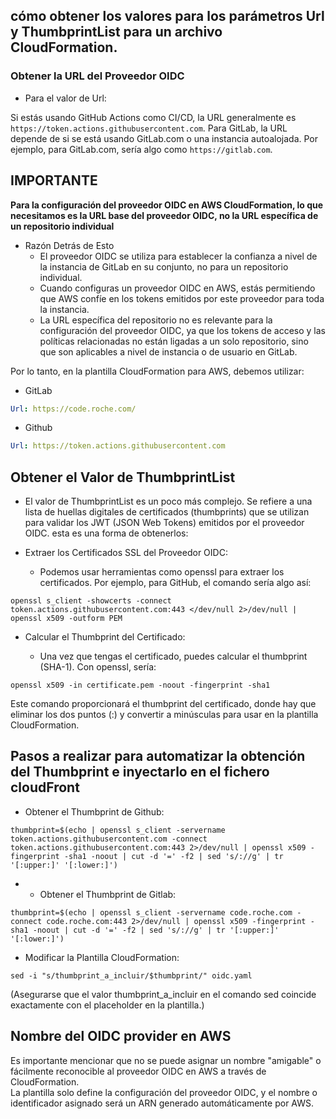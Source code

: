 ## cómo obtener los valores para los parámetros Url y ThumbprintList para un archivo CloudFormation.

### Obtener la URL del Proveedor OIDC

* Para el valor de Url:

Si estás usando GitHub Actions como CI/CD, la URL generalmente es `https://token.actions.githubusercontent.com`.
Para GitLab, la URL depende de si se está usando GitLab.com o una instancia autoalojada. 
Por ejemplo, para GitLab.com, sería algo como `https://gitlab.com`.

## IMPORTANTE

**Para la configuración del proveedor OIDC en AWS CloudFormation, lo que necesitamos es la URL base del proveedor OIDC, 
no la URL específica de un repositorio individual**

* Razón Detrás de Esto
  * El proveedor OIDC se utiliza para establecer la confianza a nivel de la instancia de GitLab en su conjunto, no para un repositorio individual.
  * Cuando configuras un proveedor OIDC en AWS, estás permitiendo que AWS confíe en los tokens emitidos por este proveedor para toda la instancia.
  * La URL específica del repositorio no es relevante para la configuración del proveedor OIDC, ya que los tokens de acceso 
    y las políticas relacionadas no están ligadas a un solo repositorio, sino que son aplicables a nivel de instancia o de usuario en GitLab.

Por lo tanto, en la plantilla CloudFormation para AWS, debemos utilizar:

* GitLab
```yaml
Url: https://code.roche.com/
```

* Github
```yaml
Url: https://token.actions.githubusercontent.com
```

## Obtener el Valor de ThumbprintList

* El valor de ThumbprintList es un poco más complejo. Se refiere a una lista de huellas digitales de certificados 
(thumbprints) que se utilizan para validar los JWT (JSON Web Tokens) emitidos por el proveedor OIDC. 
esta es una forma de obtenerlos:

 - Extraer los Certificados SSL del Proveedor OIDC:

   * Podemos usar herramientas como openssl para extraer los certificados. Por ejemplo, para GitHub, 
     el comando sería algo así:
```shell
openssl s_client -showcerts -connect token.actions.githubusercontent.com:443 </dev/null 2>/dev/null | openssl x509 -outform PEM
```

 - Calcular el Thumbprint del Certificado:

    * Una vez que tengas el certificado, puedes calcular el thumbprint (SHA-1). Con openssl, sería:
```shell
openssl x509 -in certificate.pem -noout -fingerprint -sha1
```
Este comando proporcionará el thumbprint del certificado, donde hay que eliminar los dos puntos (:) y 
convertir a minúsculas para usar en la plantilla CloudFormation.

## Pasos a realizar para automatizar la obtención del Thumbprint e inyectarlo en el fichero cloudFront

* Obtener el Thumbprint de Github:
```commandline
thumbprint=$(echo | openssl s_client -servername token.actions.githubusercontent.com -connect token.actions.githubusercontent.com:443 2>/dev/null | openssl x509 -fingerprint -sha1 -noout | cut -d '=' -f2 | sed 's/://g' | tr '[:upper:]' '[:lower:]')
```

* * Obtener el Thumbprint de Gitlab:
```shell
thumbprint=$(echo | openssl s_client -servername code.roche.com -connect code.roche.com:443 2>/dev/null | openssl x509 -fingerprint -sha1 -noout | cut -d '=' -f2 | sed 's/://g' | tr '[:upper:]' '[:lower:]')
```

* Modificar la Plantilla CloudFormation:
```shell
sed -i "s/thumbprint_a_incluir/$thumbprint/" oidc.yaml
```
(Asegurarse que el valor thumbprint_a_incluir en el comando sed coincide exactamente con el placeholder en la plantilla.)

## Nombre del OIDC provider en AWS

Es importante mencionar que no se puede asignar un nombre "amigable" o fácilmente reconocible al proveedor OIDC 
en AWS a través de CloudFormation. <br/>
La plantilla solo define la configuración del proveedor OIDC, y el nombre o identificador asignado será un ARN 
generado automáticamente por AWS.
